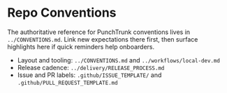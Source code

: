 # Repo Conventions

The authoritative reference for PunchTrunk conventions lives in `../CONVENTIONS.md`. Link new expectations there first, then surface highlights here if quick reminders help onboarders.

- Layout and tooling: `../CONVENTIONS.md` and `../workflows/local-dev.md`
- Release cadence: `../delivery/RELEASE_PROCESS.md`
- Issue and PR labels: `.github/ISSUE_TEMPLATE/` and `.github/PULL_REQUEST_TEMPLATE.md`
